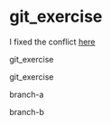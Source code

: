 # git_exercise

I fixed the conflict [here](https://docs.google.com/document/d/1vO9oWjdttjFcpRffpsuccClTRVve5WU2N95qcvz7oQE/edit?usp=sharing)


git_exercise

git_exercise

branch-a

branch-b

